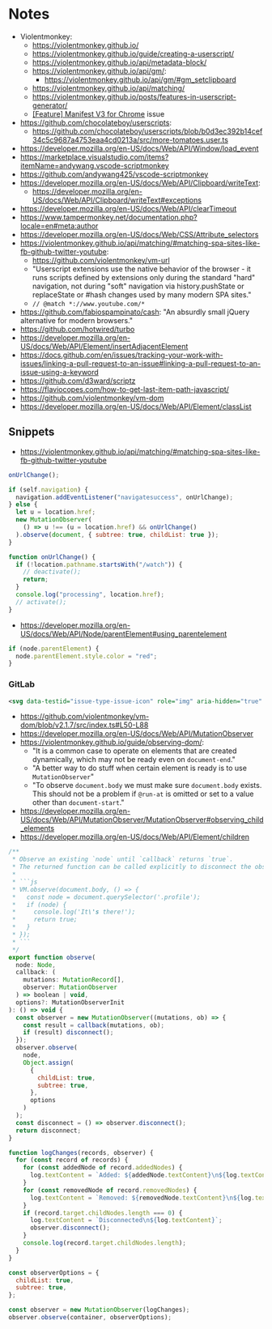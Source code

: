 # Notes

- Violentmonkey:
  - https://violentmonkey.github.io/
  - https://violentmonkey.github.io/guide/creating-a-userscript/
  - https://violentmonkey.github.io/api/metadata-block/
  - https://violentmonkey.github.io/api/gm/:
    - https://violentmonkey.github.io/api/gm/#gm_setclipboard
  - https://violentmonkey.github.io/api/matching/
  - https://violentmonkey.github.io/posts/features-in-userscript-generator/
  - [[Feature] Manifest V3 for Chrome](https://github.com/violentmonkey/violentmonkey/issues/1934) issue
- https://github.com/chocolateboy/userscripts:
  - https://github.com/chocolateboy/userscripts/blob/b0d3ec392b14cef34c5c9687a4753eaa4cd0213a/src/more-tomatoes.user.ts
- https://developer.mozilla.org/en-US/docs/Web/API/Window/load_event
- https://marketplace.visualstudio.com/items?itemName=andywang.vscode-scriptmonkey
- https://github.com/andywang425/vscode-scriptmonkey
- https://developer.mozilla.org/en-US/docs/Web/API/Clipboard/writeText:
  - https://developer.mozilla.org/en-US/docs/Web/API/Clipboard/writeText#exceptions
- https://developer.mozilla.org/en-US/docs/Web/API/clearTimeout
- https://www.tampermonkey.net/documentation.php?locale=en#meta:author
- https://developer.mozilla.org/en-US/docs/Web/CSS/Attribute_selectors
- https://violentmonkey.github.io/api/matching/#matching-spa-sites-like-fb-github-twitter-youtube:
  - https://github.com/violentmonkey/vm-url
  - "Userscript extensions use the native behavior of the browser - it runs scripts defined by extensions only during the standard "hard" navigation, not during "soft" navigation via history.pushState or replaceState or #hash changes used by many modern SPA sites."
  - `// @match *://www.youtube.com/*`
- https://github.com/fabiospampinato/cash: "An absurdly small jQuery alternative for modern browsers."
- https://github.com/hotwired/turbo
- https://developer.mozilla.org/en-US/docs/Web/API/Element/insertAdjacentElement
- https://docs.github.com/en/issues/tracking-your-work-with-issues/linking-a-pull-request-to-an-issue#linking-a-pull-request-to-an-issue-using-a-keyword
- https://github.com/d3ward/scriptz
- https://flaviocopes.com/how-to-get-last-item-path-javascript/
- https://github.com/violentmonkey/vm-dom
- https://developer.mozilla.org/en-US/docs/Web/API/Element/classList

## Snippets

- https://violentmonkey.github.io/api/matching/#matching-spa-sites-like-fb-github-twitter-youtube

```js
onUrlChange();

if (self.navigation) {
  navigation.addEventListener("navigatesuccess", onUrlChange);
} else {
  let u = location.href;
  new MutationObserver(
    () => u !== (u = location.href) && onUrlChange()
  ).observe(document, { subtree: true, childList: true });
}

function onUrlChange() {
  if (!location.pathname.startsWith("/watch")) {
    // deactivate();
    return;
  }
  console.log("processing", location.href);
  // activate();
}
```

- https://developer.mozilla.org/en-US/docs/Web/API/Node/parentElement#using_parentelement

```js
if (node.parentElement) {
  node.parentElement.style.color = "red";
}
```

### GitLab

```xml
<svg data-testid="issue-type-issue-icon" role="img" aria-hidden="true" class="gl-icon s16 gl-fill-current gl-text-secondary" title="Issue"></svg>
```

- https://github.com/violentmonkey/vm-dom/blob/v2.1.7/src/index.ts#L50-L88
- https://developer.mozilla.org/en-US/docs/Web/API/MutationObserver
- https://violentmonkey.github.io/guide/observing-dom/:
  - "It is a common case to operate on elements that are created dynamically, which may not be ready even on `document-end`."
  - "A better way to do stuff when certain element is ready is to use `MutationObserver`"
  - "To observe `document.body` we must make sure `document.body` exists. This should not be a problem if `@run-at` is omitted or set to a value other than `document-start`."
- https://developer.mozilla.org/en-US/docs/Web/API/MutationObserver/MutationObserver#observing_child_elements
- https://developer.mozilla.org/en-US/docs/Web/API/Element/children

````js
/**
 * Observe an existing `node` until `callback` returns `true`.
 * The returned function can be called explicitly to disconnect the observer.
 *
 * ```js
 * VM.observe(document.body, () => {
 *   const node = document.querySelector('.profile');
 *   if (node) {
 *     console.log('It\'s there!');
 *     return true;
 *   }
 * });
 * ```
 */
export function observe(
  node: Node,
  callback: (
    mutations: MutationRecord[],
    observer: MutationObserver
  ) => boolean | void,
  options?: MutationObserverInit
): () => void {
  const observer = new MutationObserver((mutations, ob) => {
    const result = callback(mutations, ob);
    if (result) disconnect();
  });
  observer.observe(
    node,
    Object.assign(
      {
        childList: true,
        subtree: true,
      },
      options
    )
  );
  const disconnect = () => observer.disconnect();
  return disconnect;
}
````

```js
function logChanges(records, observer) {
  for (const record of records) {
    for (const addedNode of record.addedNodes) {
      log.textContent = `Added: ${addedNode.textContent}\n${log.textContent}`;
    }
    for (const removedNode of record.removedNodes) {
      log.textContent = `Removed: ${removedNode.textContent}\n${log.textContent}`;
    }
    if (record.target.childNodes.length === 0) {
      log.textContent = `Disconnected\n${log.textContent}`;
      observer.disconnect();
    }
    console.log(record.target.childNodes.length);
  }
}

const observerOptions = {
  childList: true,
  subtree: true,
};

const observer = new MutationObserver(logChanges);
observer.observe(container, observerOptions);
```
